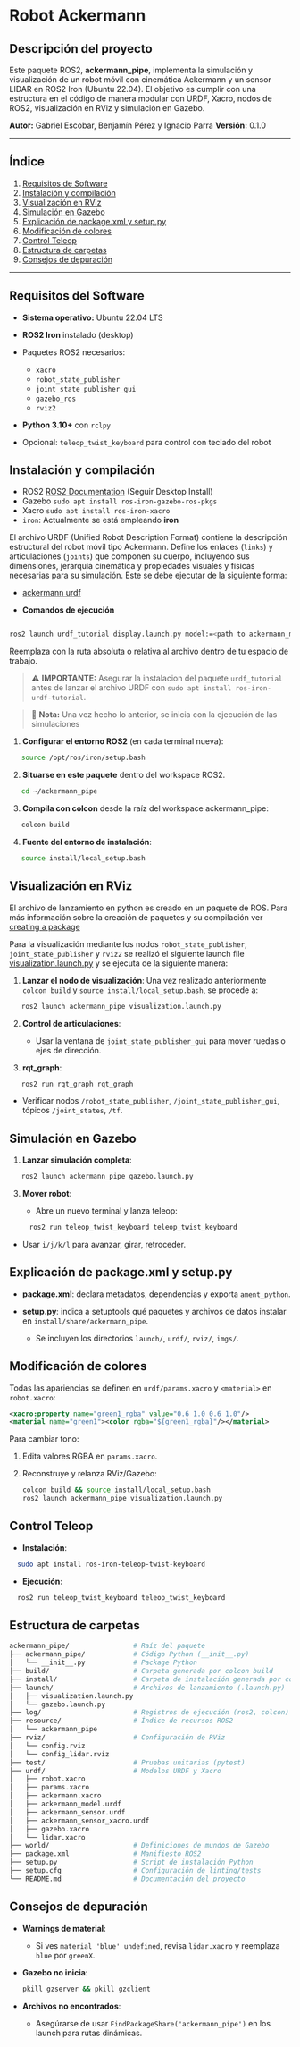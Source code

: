 # Robot Ackermann

## Descripción del proyecto

Este paquete ROS2, **ackermann_pipe**, implementa la simulación y visualización de un robot móvil con cinemática Ackermann y un sensor LIDAR en ROS2 Iron (Ubuntu 22.04). El objetivo es cumplir con una estructura en el código de manera modular con URDF, Xacro, nodos de ROS2, visualización en RViz y simulación en Gazebo.

**Autor:** Gabriel Escobar, Benjamín Pérez y Ignacio Parra
**Versión:** 0.1.0

---

## Índice

1. [Requisitos de Software](#requisitos-del-software)
2. [Instalación y compilación](#instalación-y-compilación)
3. [Visualización en RViz](#visualización-en-rviz)
4. [Simulación en Gazebo](#simulación-en-gazebo)
5. [Explicación de package.xml y setup.py](#explicación-de-packagexml-y-setuppy)
6. [Modificación de colores](#modificación-de-colores)
7. [Control Teleop](#control-teleop)
8. [Estructura de carpetas](#estructura-de-carpetas)
9. [Consejos de depuración](#consejos-de-depuración)

---

## Requisitos del Software

* **Sistema operativo:** Ubuntu 22.04 LTS
* **ROS2 Iron** instalado (desktop)
* Paquetes ROS2 necesarios:

  * `xacro`
  * `robot_state_publisher`
  * `joint_state_publisher_gui`
  * `gazebo_ros`
  * `rviz2`
* **Python 3.10+** con `rclpy`
* Opcional: `teleop_twist_keyboard` para control con teclado del robot

## Instalación y compilación


- ROS2 [ROS2 Documentation](https://docs.ros.org/en/iron/Installation/Ubuntu-Install-Debians.html) (Seguir Desktop Install)
- Gazebo ```sudo apt install ros-iron-gazebo-ros-pkgs```
- Xacro ```sudo apt install ros-iron-xacro```
- `iron`: Actualmente se está empleando **iron**

El archivo URDF (Unified Robot Description Format) contiene la descripción estructural del robot móvil tipo Ackermann. Define los enlaces (`links`) y articulaciones (`joints`) que componen su cuerpo, incluyendo sus dimensiones, jerarquía cinemática y propiedades visuales y físicas necesarias para su simulación. Este se debe ejecutar de la siguiente forma:

- [ackermann urdf](https://github.com/pipescorder/ackermann_pipe/blob/main/urdf/ackermann_model.urdf)
  
* **Comandos de ejecución**

```bash

ros2 launch urdf_tutorial display.launch.py model:=<path to ackermann_model.urdf>
```
Reemplaza <path to ackermann_model.urdf> con la ruta absoluta o relativa al archivo dentro de tu espacio de trabajo.

> ⚠️ **IMPORTANTE:** Asegurar la instalacion del paquete `urdf_tutorial` antes de lanzar el archivo URDF con `sudo apt install ros-iron-urdf-tutorial`.

> 📝 **Nota:** Una vez hecho lo anterior, se inicia con la ejecución de las simulaciones


1. **Configurar el entorno ROS2** (en cada terminal nueva):
```bash
   source /opt/ros/iron/setup.bash
 ```
2. **Situarse en este paquete** dentro del workspace ROS2.
```bash
   cd ~/ackermann_pipe
 ```
3. **Compila con colcon** desde la raíz del workspace ackermann_pipe:
```bash
   colcon build
 ```
4. **Fuente del entorno de instalación**:
```bash
   source install/local_setup.bash
 ```

## Visualización en RViz

El archivo de lanzamiento en python es creado en un paquete de ROS. Para más información sobre la creación de paquetes y su compilación ver [creating a package](https://docs.ros.org/en/iron/Tutorials/Beginner-Client-Libraries/Creating-Your-First-ROS2-Package.html)

Para la visualización mediante los nodos `robot_state_publisher`, `joint_state_publisher` y `rviz2` se realizó el siguiente launch file [visualization.launch.py](https://github.com/pipescorder/ackermann_pipe/blob/main/launch/visualization.launch.py) y se ejecuta de la siguiente manera:

1. **Lanzar el nodo de visualización**:
   Una vez realizado anteriormente  `colcon build` y `source install/local_setup.bash`, se procede a:
```bash
   ros2 launch ackermann_pipe visualization.launch.py
 ```
2. **Control de articulaciones**:

   * Usar la ventana de `joint_state_publisher_gui` para mover ruedas o ejes de dirección.

3. **rqt_graph**:
```bash
   ros2 run rqt_graph rqt_graph
 ```

   * Verificar nodos `/robot_state_publisher`, `/joint_state_publisher_gui`, tópicos `/joint_states`, `/tf`.

## Simulación en Gazebo

1. **Lanzar simulación completa**:
```bash
   ros2 launch ackermann_pipe gazebo.launch.py
 ```
3. **Mover robot**:

   * Abre un nuevo terminal y lanza teleop:
```bash
     ros2 run teleop_twist_keyboard teleop_twist_keyboard
 ```
   * Usar `i/j/k/l` para avanzar, girar, retroceder.

   
## Explicación de package.xml y setup.py

* **package.xml**: declara metadatos, dependencias y exporta `ament_python`.
* **setup.py**: indica a setuptools qué paquetes y archivos de datos instalar en `install/share/ackermann_pipe`.

  * Se incluyen los directorios `launch/`, `urdf/`, `rviz/`, `imgs/`.


## Modificación de colores

Todas las apariencias se definen en `urdf/params.xacro` y `<material>` en `robot.xacro`:

```xml
<xacro:property name="green1_rgba" value="0.6 1.0 0.6 1.0"/>
<material name="green1"><color rgba="${green1_rgba}"/></material>
```

Para cambiar tono:

1. Edita valores RGBA en `params.xacro`.
2. Reconstruye y relanza RViz/Gazebo:

   ```bash
   colcon build && source install/local_setup.bash
   ros2 launch ackermann_pipe visualization.launch.py
   ```

## Control Teleop

* **Instalación**:
```bash
  sudo apt install ros-iron-teleop-twist-keyboard
```
* **Ejecución**:
```bash
  ros2 run teleop_twist_keyboard teleop_twist_keyboard
```

 
## Estructura de carpetas

`````bash
ackermann_pipe/                # Raíz del paquete
├── ackermann_pipe/            # Código Python (__init__.py)
│   └── __init__.py            # Package Python
├── build/                     # Carpeta generada por colcon build
├── install/                   # Carpeta de instalación generada por colcon build
├── launch/                    # Archivos de lanzamiento (.launch.py)
│   ├── visualization.launch.py
│   └── gazebo.launch.py
├── log/                       # Registros de ejecución (ros2, colcon)
├── resource/                  # Índice de recursos ROS2
│   └── ackermann_pipe
├── rviz/                      # Configuración de RViz
│   └── config.rviz
│   └── config_lidar.rviz
├── test/                      # Pruebas unitarias (pytest)
├── urdf/                      # Modelos URDF y Xacro
│   ├── robot.xacro
│   ├── params.xacro
│   ├── ackermann.xacro
│   ├── ackermann_model.urdf
│   ├── ackermann_sensor.urdf
│   ├── ackermann_sensor_xacro.urdf
│   ├── gazebo.xacro
│   └── lidar.xacro
├── world/                     # Definiciones de mundos de Gazebo
├── package.xml                # Manifiesto ROS2
├── setup.py                   # Script de instalación Python
├── setup.cfg                  # Configuración de linting/tests
└── README.md                  # Documentación del proyecto
`````
## Consejos de depuración

* **Warnings de material**:

  * Si ves `material 'blue' undefined`, revisa `lidar.xacro` y reemplaza `blue` por `greenX`.
* **Gazebo no inicia**:

  ```bash
  pkill gzserver && pkill gzclient
  ```
* **Archivos no encontrados**:

  * Asegúrarse de usar `FindPackageShare('ackermann_pipe')` en los launch para rutas dinámicas.
